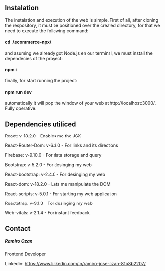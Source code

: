  ## Instalation

The instalation and execution of the web is simple. First of all, after cloning the respository, it must be positioned over the created directory, for that we need to execute the following command:

#### cd .\ecommerce-npx\

and asuming we already got Node.js en our terminal, we must install the dependecies of the proyect:

#### npm i

finally, for start running the project:

#### npm run dev

automatically it will pop the window of your web at http://localhost:3000/. Fully operative.

## Dependencies utiliced

React: v-18.2.0 - Enables me the JSX

React-Router-Dom: v-6.3.0 - For links and its directions

Firebase: v-9.10.0 - For data storage and query

Bootstrap: v-5.2.0 - For desinging my web

React-bootstrap: v-2.4.0 - For desinging my web

React-dom: v-18.2.0 - Lets me manipulate the DOM

React-scripts: v-5.0.1 - For starting my web application

Reactstrap: v-9.1.3 - For desinging my web

Web-vitals: v-2.1.4 - For instant feedback

## Contact

##### Ramiro Ozan
Frontend Developer

Linkedin: https://www.linkedin.com/in/ramiro-jose-ozan-81b8b2207/
